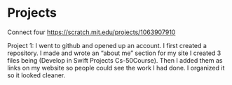# Projects

Connect four
https://scratch.mit.edu/projects/1063907910



Project 1:
I went to github and opened up an account.
I first created a repository.
I made and wrote an “about me” section for my site
I created 3 files being (Develop in Swift Projects Cs-50Course).
Then I added them as links on my website so people could see the work I had done.
I organized it so it looked cleaner.
